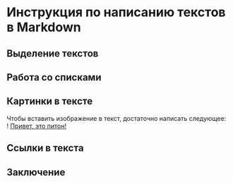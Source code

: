# Инструкция по написанию текстов в Markdown

## Выделение текстов



## Работа со списками



## Картинки в тексте

Чтобы вставить изображение в текст, достаточно написать следующее:
! [Привет, это питон!](download.jpg)

## Ссылки в текста



## Заключение

